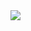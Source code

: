 <img src="https://github-readme-stats.vercel.app/api?username=Self936&&show_icons=true&title_color=ffffff&icon_color=#000000text_color=daf7dc&bg_color=151515">
